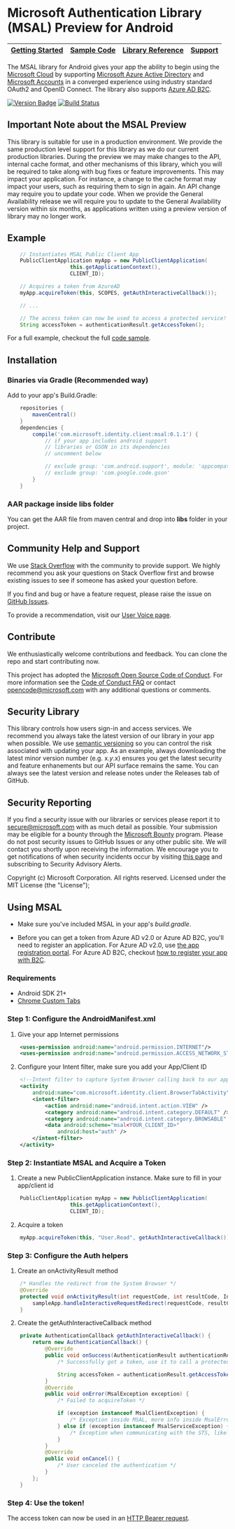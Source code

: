 Microsoft Authentication Library (MSAL) Preview for Android
==============================================

| [Getting Started](https://docs.microsoft.com/en-us/azure/active-directory/develop/guidedsetups/active-directory-mobileanddesktopapp-android-intro) | [Sample Code](https://github.com/Azure-Samples/active-directory-android-native-v2) | [Library Reference](http://javadoc.io/doc/com.microsoft.identity.client/msal) | [Support](README.md#community-help-and-support)
| --- | --- | --- | --- |

The MSAL library for Android gives your app the ability to begin using the [Microsoft Cloud](https://cloud.microsoft.com) by supporting [Microsoft Azure Active Directory](https://azure.microsoft.com/en-us/services/active-directory/) and [Microsoft Accounts](https://account.microsoft.com) in a converged experience using industry standard OAuth2 and OpenID Connect. The library also supports [Azure AD B2C](https://azure.microsoft.com/services/active-directory-b2c/).

[![Version Badge](https://img.shields.io/maven-central/v/com.microsoft.identity.client/msal.svg)](http://repo1.maven.org/maven2/com/microsoft/identity/client/msal/)
[![Build Status](https://travis-ci.org/AzureAD/microsoft-authentication-library-for-android.svg?branch=master)](https://travis-ci.org/AzureAD/microsoft-authentication-library-for-android)

## Important Note about the MSAL Preview

This library is suitable for use in a production environment. We provide the same production level support for this library as we do our current production libraries. During the preview we may make changes to the API, internal cache format, and other mechanisms of this library, which you will be required to take along with bug fixes or feature improvements. This may impact your application. For instance, a change to the cache format may impact your users, such as requiring them to sign in again. An API change may require you to update your code. When we provide the General Availability release we will require you to update to the General Availability version within six months, as applications written using a preview version of library may no longer work.

## Example

```Java
    // Instantiates MSAL Public Client App
    PublicClientApplication myApp = new PublicClientApplication(
                    this.getApplicationContext(),
                    CLIENT_ID);

    // Acquires a token from AzureAD 
    myApp.acquireToken(this, SCOPES, getAuthInteractiveCallback());

    // ...

    // The access token can now be used to access a protected service!
    String accessToken = authenticationResult.getAccessToken();
```

For a full example, checkout the full [code sample](https://github.com/Azure-Samples/active-directory-android-native-v2).

## Installation

### Binaries via Gradle (Recommended way)

Add to your app's Build.Gradle:

```gradle
    repositories {
        mavenCentral()
    }
    dependencies {
        compile('com.microsoft.identity.client:msal:0.1.1') {
            // if your app includes android support
            // libraries or GSON in its dependencies
            // uncomment below

            // exclude group: 'com.android.support', module: 'appcompat-v7'
            // exclude group: 'com.google.code.gson'
        }
    }
```

### AAR package inside libs folder
You can get the AAR file from maven central and drop into **libs** folder in your project.

## Community Help and Support

We use [Stack Overflow](http://stackoverflow.com/questions/tagged/msal) with the community to provide support. We highly recommend you ask your questions on Stack Overflow first and browse existing issues to see if someone has asked your question before. 

If you find and bug or have a feature request, please raise the issue on [GitHub Issues](../../issues). 

To provide a recommendation, visit our [User Voice page](https://feedback.azure.com/forums/169401-azure-active-directory).

## Contribute

We enthusiastically welcome contributions and feedback. You can clone the repo and start contributing now. 

This project has adopted the [Microsoft Open Source Code of Conduct](https://opensource.microsoft.com/codeofconduct/). For more information see the [Code of Conduct FAQ](https://opensource.microsoft.com/codeofconduct/faq/) or contact [opencode@microsoft.com](mailto:opencode@microsoft.com) with any additional questions or comments.

## Security Library

This library controls how users sign-in and access services. We recommend you always take the latest version of our library in your app when possible. We use [semantic versioning](http://semver.org) so you can control the risk associated with updating your app. As an example, always downloading the latest minor version number (e.g. x.*y*.x) ensures you get the latest security and feature enhanements but our API surface remains the same. You can always see the latest version and release notes under the Releases tab of GitHub.

## Security Reporting

If you find a security issue with our libraries or services please report it to [secure@microsoft.com](mailto:secure@microsoft.com) with as much detail as possible. Your submission may be eligible for a bounty through the [Microsoft Bounty](http://aka.ms/bugbounty) program. Please do not post security issues to GitHub Issues or any other public site. We will contact you shortly upon receiving the information. We encourage you to get notifications of when security incidents occur by visiting [this page](https://technet.microsoft.com/en-us/security/dd252948) and subscribing to Security Advisory Alerts.


Copyright (c) Microsoft Corporation.  All rights reserved. Licensed under the MIT License (the "License");

## Using MSAL

- Make sure you've included MSAL in your app's *build.gradle*.

- Before you can get a token from Azure AD v2.0 or Azure AD B2C, you'll need to register an application. For Azure AD v2.0, use [the app registration portal](https://apps.dev.microsoft.com). For Azure AD B2C, checkout [how to register your app with B2C](https://docs.microsoft.com/en-us/azure/active-directory-b2c/active-directory-b2c-app-registration).  

### Requirements
* Android SDK 21+
* [Chrome Custom Tabs](https://github.com/Azure-Samples/active-directory-general-docs/blob/master/AndroidEmulator.md) 

### Step 1: Configure the AndroidManifest.xml

1. Give your app Internet permissions

```XML
    <uses-permission android:name="android.permission.INTERNET"/>
    <uses-permission android:name="android.permission.ACCESS_NETWORK_STATE"/>
```

2. Configure your Intent filter, make sure you add your App/Client ID
  
```XML
    <!--Intent filter to capture System Browser calling back to our app after Sign In-->
    <activity
        android:name="com.microsoft.identity.client.BrowserTabActivity">
        <intent-filter>
            <action android:name="android.intent.action.VIEW" />
            <category android:name="android.intent.category.DEFAULT" />
            <category android:name="android.intent.category.BROWSABLE" />
            <data android:scheme="msal<YOUR_CLIENT_ID>"
                android:host="auth" />
        </intent-filter>
    </activity>
```

### Step 2: Instantiate MSAL and Acquire a Token

1.  Create a new PublicClientApplication instance. Make sure to fill in your app/client id

```Java
    PublicClientApplication myApp = new PublicClientApplication(
                    this.getApplicationContext(),
                    CLIENT_ID);
```

2. Acquire a token

```Java
    myApp.acquireToken(this, "User.Read", getAuthInteractiveCallback());
```

### Step 3: Configure the Auth helpers

1. Create an onActivityResult method

```Java
    /* Handles the redirect from the System Browser */
    @Override
    protected void onActivityResult(int requestCode, int resultCode, Intent data) {
        sampleApp.handleInteractiveRequestRedirect(requestCode, resultCode, data);
    }
```

2. Create the getAuthInteractiveCallback method

```Java
    private AuthenticationCallback getAuthInteractiveCallback() {
        return new AuthenticationCallback() {
            @Override
            public void onSuccess(AuthenticationResult authenticationResult) {
                /* Successfully got a token, use it to call a protected resource */

                String accessToken = authenticationResult.getAccessToken();
            }
            @Override
            public void onError(MsalException exception) { 
                /* Failed to acquireToken */

                if (exception instanceof MsalClientException) {
                    /* Exception inside MSAL, more info inside MsalError.java */
                } else if (exception instanceof MsalServiceException) {
                    /* Exception when communicating with the STS, likely config issue */
                }
            }
            @Override
            public void onCancel() {
                /* User canceled the authentication */
            }
        };
    }
```

### Step 4: Use the token!

The access token can now be used in an [HTTP Bearer request](https://github.com/Azure-Samples/active-directory-android-native-v2/blob/56b8cca297adf616946e9ac2200847b71fd7578a/app/src/main/java/com/azuresamples/msalandroidapp/MainActivity.java#L152).



